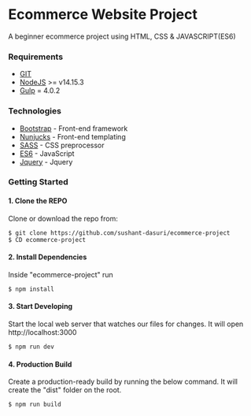 # Ecommerce Website Project
A beginner ecommerce project using HTML, CSS & JAVASCRIPT(ES6)

### Requirements
- [GIT](https://git-scm.com/)
- [NodeJS](https://nodejs.org/en/) >= v14.15.3
- [Gulp](https://gulpjs.com/) = 4.0.2

### Technologies
- [Bootstrap](https://getbootstrap.com/docs/4.6/getting-started/introduction/) - Front-end framework
- [Nunjucks](https://mozilla.github.io/nunjucks/) - Front-end templating
- [SASS](https://sass-lang.com/) - CSS preprocessor
- [ES6](https://es6.io/) - JavaScript
- [Jquery](https://jquery.com/) - Jquery

### Getting Started

#### 1. Clone the REPO
Clone or download the repo from:
```shell
$ git clone https://github.com/sushant-dasuri/ecommerce-project
$ CD ecommerce-project
```

#### 2. Install Dependencies
Inside "ecommerce-project" run
```shell
$ npm install
```

#### 3. Start Developing
Start the local web server that watches our files for changes. It will open http://localhost:3000
```shell
$ npm run dev
```

#### 4. Production Build
Create a production-ready build by running the below command. It will create the "dist" folder on the root.
```shell
$ npm run build
```
